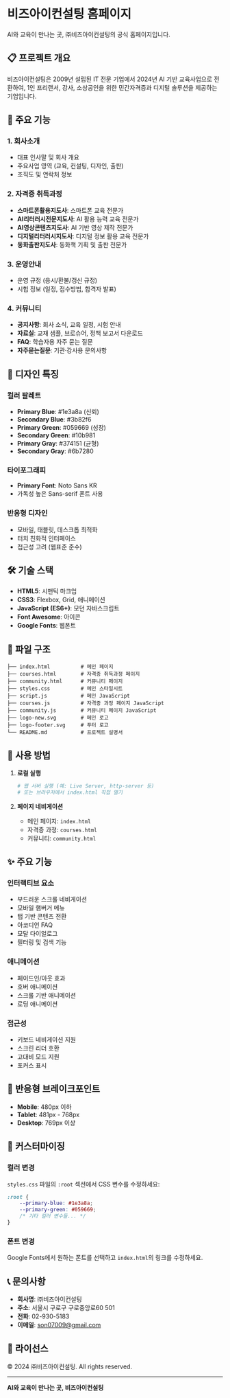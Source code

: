 # 비즈아이컨설팅 홈페이지

AI와 교육이 만나는 곳, ㈜비즈아이컨설팅의 공식 홈페이지입니다.

## 📋 프로젝트 개요

비즈아이컨설팅은 2009년 설립된 IT 전문 기업에서 2024년 AI 기반 교육사업으로 전환하여, 1인 프리랜서, 강사, 소상공인을 위한 민간자격증과 디지털 솔루션을 제공하는 기업입니다.

## 🎯 주요 기능

### 1. 회사소개
- 대표 인사말 및 회사 개요
- 주요사업 영역 (교육, 컨설팅, 디자인, 출판)
- 조직도 및 연락처 정보

### 2. 자격증 취득과정
- **스마트폰활용지도사**: 스마트폰 교육 전문가
- **AI리터러시전문지도사**: AI 활용 능력 교육 전문가
- **AI영상콘텐츠지도사**: AI 기반 영상 제작 전문가
- **디지털리터러시지도사**: 디지털 정보 활용 교육 전문가
- **동화출판지도사**: 동화책 기획 및 출판 전문가

### 3. 운영안내
- 운영 규정 (응시/환불/갱신 규정)
- 시험 정보 (일정, 접수방법, 합격자 발표)

### 4. 커뮤니티
- **공지사항**: 회사 소식, 교육 일정, 시험 안내
- **자료실**: 교재 샘플, 브로슈어, 정책 보고서 다운로드
- **FAQ**: 학습자용 자주 묻는 질문
- **자주묻는질문**: 기관·강사용 문의사항

## 🎨 디자인 특징

### 컬러 팔레트
- **Primary Blue**: #1e3a8a (신뢰)
- **Secondary Blue**: #3b82f6
- **Primary Green**: #059669 (성장)
- **Secondary Green**: #10b981
- **Primary Gray**: #374151 (균형)
- **Secondary Gray**: #6b7280

### 타이포그래피
- **Primary Font**: Noto Sans KR
- 가독성 높은 Sans-serif 폰트 사용

### 반응형 디자인
- 모바일, 태블릿, 데스크톱 최적화
- 터치 친화적 인터페이스
- 접근성 고려 (웹표준 준수)

## 🛠️ 기술 스택

- **HTML5**: 시맨틱 마크업
- **CSS3**: Flexbox, Grid, 애니메이션
- **JavaScript (ES6+)**: 모던 자바스크립트
- **Font Awesome**: 아이콘
- **Google Fonts**: 웹폰트

## 📁 파일 구조

```
├── index.html          # 메인 페이지
├── courses.html        # 자격증 취득과정 페이지
├── community.html      # 커뮤니티 페이지
├── styles.css          # 메인 스타일시트
├── script.js           # 메인 JavaScript
├── courses.js          # 자격증 과정 페이지 JavaScript
├── community.js        # 커뮤니티 페이지 JavaScript
├── logo-new.svg        # 메인 로고
├── logo-footer.svg     # 푸터 로고
└── README.md           # 프로젝트 설명서
```

## 🚀 사용 방법

1. **로컬 실행**
   ```bash
   # 웹 서버 실행 (예: Live Server, http-server 등)
   # 또는 브라우저에서 index.html 직접 열기
   ```

2. **페이지 네비게이션**
   - 메인 페이지: `index.html`
   - 자격증 과정: `courses.html`
   - 커뮤니티: `community.html`

## ✨ 주요 기능

### 인터랙티브 요소
- 부드러운 스크롤 네비게이션
- 모바일 햄버거 메뉴
- 탭 기반 콘텐츠 전환
- 아코디언 FAQ
- 모달 다이얼로그
- 필터링 및 검색 기능

### 애니메이션
- 페이드인/아웃 효과
- 호버 애니메이션
- 스크롤 기반 애니메이션
- 로딩 애니메이션

### 접근성
- 키보드 네비게이션 지원
- 스크린 리더 호환
- 고대비 모드 지원
- 포커스 표시

## 📱 반응형 브레이크포인트

- **Mobile**: 480px 이하
- **Tablet**: 481px - 768px
- **Desktop**: 769px 이상

## 🔧 커스터마이징

### 컬러 변경
`styles.css` 파일의 `:root` 섹션에서 CSS 변수를 수정하세요:

```css
:root {
    --primary-blue: #1e3a8a;
    --primary-green: #059669;
    /* 기타 컬러 변수들... */
}
```

### 폰트 변경
Google Fonts에서 원하는 폰트를 선택하고 `index.html`의 링크를 수정하세요.

## 📞 문의사항

- **회사명**: ㈜비즈아이컨설팅
- **주소**: 서울시 구로구 구로중앙로60 501
- **전화**: 02-930-5183
- **이메일**: son07009@gmail.com

## 📄 라이선스

© 2024 ㈜비즈아이컨설팅. All rights reserved.

---

**AI와 교육이 만나는 곳, 비즈아이컨설팅**
